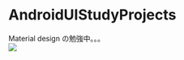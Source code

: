# AndroidUIStudyProjects
Material design の勉強中。。。  
![](https://github.com/Luecy1/AndroidUIStudyProjects/workflows/android/badge.svg)
